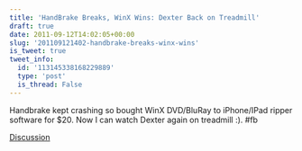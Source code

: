 ```yaml
---
title: 'HandBrake Breaks, WinX Wins: Dexter Back on Treadmill'
draft: true
date: 2011-09-12T14:02:05+00:00
slug: '201109121402-handbrake-breaks-winx-wins'
is_tweet: true
tweet_info:
  id: '113145338168229889'
  type: 'post'
  is_thread: False
---
```




Handbrake kept crashing so bought WinX DVD/BluRay to iPhone/IPad ripper software for $20. Now I can watch Dexter again on treadmill :). #fb

[Discussion](https://x.com/sytelus/status/113145338168229889)
